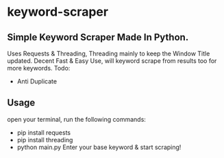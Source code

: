 # keyword-scraper
## Simple Keyword Scraper Made In Python. 
Uses Requests & Threading, Threading mainly to keep the Window Title updated.
Decent Fast & Easy Use, will keyword scrape from results too for more keywords.
Todo:
+ Anti Duplicate

## Usage
open your terminal, run the following commands:
+ pip install requests
+ pip install threading
+ python main.py
Enter your base keyword & start scraping!
